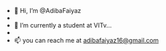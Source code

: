 - 👋 Hi, I’m @AdibaFaiyaz
- 
- 🌱 I’m currently a student at VITv...
- 
- 📫 you can reach me at adibafaiyaz16@gmail.com

<!---
AdibaFaiyaz/AdibaFaiyaz is a ✨ special ✨ repository because its `README.md` (this file) appears on your GitHub profile.
You can click the Preview link to take a look at your changes.
--->
